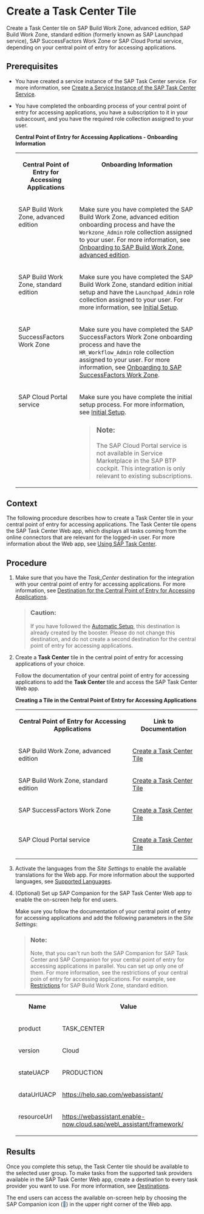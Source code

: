 <!-- loio70e7f6e91e7b480796c5d24c34e1228e -->

<link rel="stylesheet" type="text/css" href="../css/sap-icons.css"/>

# Create a Task Center Tile

Create a Task Center tile on SAP Build Work Zone, advanced edition, SAP Build Work Zone, standard edition \(formerly known as SAP Launchpad service\), SAP SuccessFactors Work Zone or SAP Cloud Portal service, depending on your central point of entry for accessing applications.



<a name="loio70e7f6e91e7b480796c5d24c34e1228e__prereq_u4n_mbc_d3b"/>

## Prerequisites

-   You have created a service instance of the SAP Task Center service. For more information, see [Create a Service Instance of the SAP Task Center Service](create-a-service-instance-of-the-sap-task-center-service-d36035e.md).

-   You have completed the onboarding process of your central point of entry for accessing applications, you have a subscription to it in your subaccount, and you have the required role collection assigned to your user.

    **Central Point of Entry for Accessing Applications - Onboarding Information**


    <table>
    <tr>
    <th valign="top">

    Central Point of Entry for Accessing Applications
    
    </th>
    <th valign="top">

    Onboarding Information
    
    </th>
    </tr>
    <tr>
    <td valign="top">
    
    SAP Build Work Zone, advanced edition
    
    </td>
    <td valign="top">
    
    Make sure you have completed the SAP Build Work Zone, advanced edition onboarding process and have the `Workzone_Admin` role collection assigned to your user. For more information, see [Onboarding to SAP Build Work Zone, advanced edition](https://help.sap.com/docs/build-work-zone-advanced-edition/sap-build-work-zone-advanced-edition/onboarding-to-sap-build-work-zone-advanced-edition).
    
    </td>
    </tr>
    <tr>
    <td valign="top">
    
    SAP Build Work Zone, standard edition
    
    </td>
    <td valign="top">
    
    Make sure you have completed the SAP Build Work Zone, standard edition initial setup and have the `Launchpad_Admin` role collection assigned to your user. For more information, see [Initial Setup](https://help.sap.com/docs/build-work-zone-standard-edition/sap-build-work-zone-standard-edition/initial-setup).
    
    </td>
    </tr>
    <tr>
    <td valign="top">
    
    SAP SuccessFactors Work Zone
    
    </td>
    <td valign="top">
    
    Make sure you have completed the SAP SuccessFactors Work Zone onboarding process and have the `HR_Workflow_Admin` role collection assigned to your user. For more information, see [Onboarding to SAP SuccessFactors Work Zone](https://help.sap.com/docs/WZ/b03c84105ff74f809631e494bd612e83/edc62f97f50a432bb8dba04626689050.html).
    
    </td>
    </tr>
    <tr>
    <td valign="top">
    
    SAP Cloud Portal service
    
    </td>
    <td valign="top">
    
    Make sure you have complete the initial setup process. For more information, see [Initial Setup](https://help.sap.com/docs/cloud-portal-service/sap-cloud-portal-service-on-cloud-foundry/initial-setup).

    > ### Note:  
    > The SAP Cloud Portal service is not available in Service Marketplace in the SAP BTP cockpit. This integration is only relevant to existing subscriptions.


    
    </td>
    </tr>
    </table>
    



<a name="loio70e7f6e91e7b480796c5d24c34e1228e__context_bn4_nc3_j3b"/>

## Context

The following procedure describes how to create a Task Center tile in your central point of entry for accessing applications. The Task Center tile opens the SAP Task Center Web app, which displays all tasks coming from the online connectors that are relevant for the logged-in user. For more information about the Web app, see [Using SAP Task Center](../70-using-the-web-app/using-sap-task-center-7de5ff4.md).



<a name="loio70e7f6e91e7b480796c5d24c34e1228e__steps_gwx_4ql_xbc"/>

## Procedure

1.  Make sure that you have the *Task\_Center* destination for the integration with your central point of entry for accessing applications. For more information, see [Destination for the Central Point of Entry for Accessing Applications](../40-administration/destination-for-the-central-point-of-entry-for-accessing-applications-10320af.md).

    > ### Caution:  
    > If you have followed the [Automatic Setup](automatic-setup-3a49967.md), this destination is already created by the booster. Please do not change this destination, and do not create a second destination for the central point of entry for accessing applications.

2.  Create a **Task Center** tile in the central point of entry for accessing applications of your choice.

    Follow the documentation of your central point of entry for accessing applications to add the **Task Center** tile and access the SAP Task Center Web app.

    **Creating a Tile in the Central Point of Entry for Accessing Applications**


    <table>
    <tr>
    <th valign="top">

    Central Point of Entry for Accessing Applications
    
    </th>
    <th valign="top">

    Link to Documentation
    
    </th>
    </tr>
    <tr>
    <td valign="top">
    
    SAP Build Work Zone, advanced edition
    
    </td>
    <td valign="top">
    
    [Create a Task Center Tile](https://help.sap.com/docs/build-work-zone-advanced-edition/sap-build-work-zone-advanced-edition/create-task-center-tile)
    
    </td>
    </tr>
    <tr>
    <td valign="top">
    
    SAP Build Work Zone, standard edition
    
    </td>
    <td valign="top">
    
    [Create a Task Center Tile](https://help.sap.com/docs/build-work-zone-standard-edition/sap-build-work-zone-standard-edition/create-task-center-tile)
    
    </td>
    </tr>
    <tr>
    <td valign="top">
    
    SAP SuccessFactors Work Zone
    
    </td>
    <td valign="top">
    
    [Create a Task Center Tile](https://help.sap.com/docs/build-work-zone-advanced-edition/sap-build-work-zone-advanced-edition/create-task-center-tile)
    
    </td>
    </tr>
    <tr>
    <td valign="top">
    
    SAP Cloud Portal service
    
    </td>
    <td valign="top">
    
    [Create a Task Center Tile](https://help.sap.com/docs/cloud-portal-service/sap-cloud-portal-service-on-cloud-foundry/create-task-center-tile)
    
    </td>
    </tr>
    </table>
    
3.  Activate the languages from the *Site Settings* to enable the available translations for the Web app. For more information about the supported languages, see [Supported Languages](../10-what-is/supported-languages-c66c693.md).

4.  \(Optional\) Set up SAP Companion for the SAP Task Center Web app to enable the on-screen help for end users.

    Make sure you follow the documentation of your central point of entry for accessing applications and add the following parameters in the *Site Settings*:

    > ### Note:  
    > Note, that you can't run both the SAP Companion for SAP Task Center and SAP Companion for your central point of entry for accessing applications in parallel. You can set up only one of them. For more information, see the restrictions of your central poin of entry for accessing applications. For example, see [Restrictions](https://help.sap.com/docs/build-work-zone-standard-edition/sap-build-work-zone-standard-edition/restrictions-general) for SAP Build Work Zone, standard edition.


    <table>
    <tr>
    <th valign="top">

    Name
    
    </th>
    <th valign="top">

    Value
    
    </th>
    </tr>
    <tr>
    <td valign="top">
    
    product
    
    </td>
    <td valign="top">
    
    TASK\_CENTER
    
    </td>
    </tr>
    <tr>
    <td valign="top">
    
    version
    
    </td>
    <td valign="top">
    
    Cloud
    
    </td>
    </tr>
    <tr>
    <td valign="top">
    
    stateUACP
    
    </td>
    <td valign="top">
    
    PRODUCTION
    
    </td>
    </tr>
    <tr>
    <td valign="top">
    
    dataUrlUACP
    
    </td>
    <td valign="top">
    
    https://help.sap.com/webassistant/
    
    </td>
    </tr>
    <tr>
    <td valign="top">
    
    resourceUrl
    
    </td>
    <td valign="top">
    
    https://webassistant.enable-now.cloud.sap/web\_assistant/framework/
    
    </td>
    </tr>
    </table>
    



<a name="loio70e7f6e91e7b480796c5d24c34e1228e__result_xqn_jpz_xbc"/>

## Results

Once you complete this setup, the Task Center tile should be available to the selected user group. To make tasks from the supported task providers available in the SAP Task Center Web app, create a destination to every task provider you want to use. For more information, see [Destinations](../40-administration/destinations-3470733.md).

The end users can access the available on-screen help by choosing the SAP Companion icon \(<span style="color:#346187;"><span class="SAP-icons-V5"></span></span>\) in the upper right corner of the Web app.

